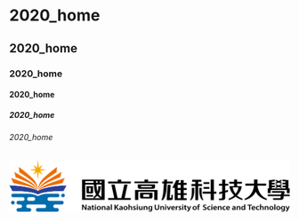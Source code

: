 # 2020_home
## 2020_home
### 2020_home
#### 2020_home
##### 2020_home
###### 2020_home


![NKUST](nkust.png "NKUST")

